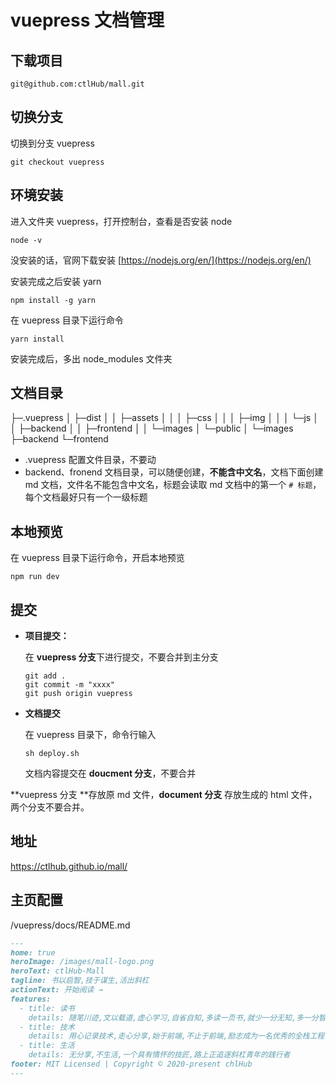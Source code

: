 # vuepress 文档管理

## 下载项目
```shell
git@github.com:ctlHub/mall.git
```

## 切换分支
切换到分支 vuepress
```shell
git checkout vuepress
```

## 环境安装

进入文件夹 vuepress，打开控制台，查看是否安装 node

```shell
node -v
```

没安装的话，官网下载安装 [https://nodejs.org/en/](https://nodejs.org/en/)

安装完成之后安装 yarn

```shell
npm install -g yarn
```

在 vuepress 目录下运行命令

```shell
yarn install
```

安装完成后，多出 node_modules 文件夹

## 文档目录

├─.vuepress
│  ├─dist
│  │  ├─assets
│  │  │  ├─css
│  │  │  ├─img
│  │  │  └─js
│  │  ├─backend
│  │  ├─frontend
│  │  └─images
│  └─public
│      └─images
├─backend
└─frontend

- .vuepress 配置文件目录，不要动
- backend、fronend 文档目录，可以随便创建，**不能含中文名**，文档下面创建 md 文档，文件名不能包含中文名，标题会读取 md 文档中的第一个 ```# 标题```，每个文档最好只有一个一级标题

## 本地预览

在 vuepress 目录下运行命令，开启本地预览

```shell
npm run dev
```

## 提交

- **项目提交：**

  在 **vuepress 分支**下进行提交，不要合并到主分支

  ```shell
  git add .
  git commit -m "xxxx"
  git push origin vuepress
  ```

- **文档提交**

  在 vuepress 目录下，命令行输入

  ```shell
  sh deploy.sh
  ```
  
  文档内容提交在 **doucment 分支**，不要合并

**vuepress 分支 **存放原 md 文件，**document 分支** 存放生成的 html 文件，两个分支不要合并。

## 地址

https://ctlhub.github.io/mall/

## 主页配置

/vuepress/docs/README.md

```markdown
---
home: true
heroImage: /images/mall-logo.png
heroText: ctlHub-Mall
tagline: 书以启智,技于谋生,活出斜杠
actionText: 开始阅读 →
features:
  - title: 读书
    details: 随笔川迹,文以载道,虚心学习,自省自知,多读一页书,就少一分无知,多一分智慧
  - title: 技术
    details: 用心记录技术,走心分享,始于前端,不止于前端,励志成为一名优秀的全栈工程师,真正的实现码中致富
  - title: 生活
    details: 无分享,不生活,一个具有情怀的技匠,路上正追逐斜杠青年的践行者
footer: MIT Licensed | Copyright © 2020-present chlHub
---
```